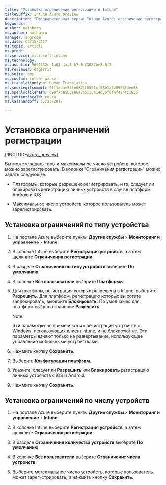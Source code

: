 ```yaml
---
title: "Установка ограничений регистрации в Intune"
titleSuffix: Intune Azure preview
description: "Предварительная версия Intune Azure: ограничение регистрации по типу платформы и установка ограничения на регистрацию устройств в Intune. "
keywords: 
author: nathbarn
ms.author: nathbarn
manager: angrobe
ms.date: 02/15/2017
ms.topic: article
ms.prod: 
ms.service: microsoft-intune
ms.technology: 
ms.assetid: 9691982c-1a03-4ac1-b7c5-73087be8c5f2
ms.reviewer: dagerrit
ms.suite: ems
ms.custom: intune-azure
ms.translationtype: Human Translation
ms.sourcegitcommit: 9ff1adae93fe6873f5551cf58b1a2e89638dee85
ms.openlocfilehash: d99f7ca5b5e96a7ab113a14d36f0fef474411836
ms.contentlocale: ru-ru
ms.lasthandoff: 05/23/2017

---
```


# <a name="set-enrollment-restrictions"></a>Установка ограничений регистрации 

[!INCLUDE[azure_preview](./includes/azure_preview.md)]

Вы можете задать типы и максимальное число устройств, которое можно зарегистрировать. В колонке "Ограничения регистрации" можно задать следующее:

- Платформы, которые разрешено регистрировать, и то, следует ли блокировать регистрацию личных устройств в случае платформ Android и iOS.

- Максимальное число устройств, которое пользователь может зарегистрировать.

## <a name="set-device-type-restrictions"></a>Установка ограничений по типу устройства

1. На портале Azure выберите пункты **Другие службы** > **Мониторинг и управление** > **Intune**.

2. В колонке Intune выберите **Регистрация устройств**, а затем щелкните **Ограничения регистрации**.

3. В разделе **Ограничения по типу устройств** выберите **По умолчанию**.

4. В колонке **Все пользователи** выберите **Платформы**.

5. Для платформ, регистрация которых разрешена в Intune, выберите **Разрешить**. Для платформ, регистрацию которых вы хотите заблокировать, выберите **Блокировать**. По умолчанию для платформ выбрано значение **Разрешить**. 

    >[!NOTE]
    >Эти параметры не применяются к регистрации устройств с Windows, использующих клиент Intune, и не блокируют ее. Эти параметры влияют только на развертывание, использующее управление мобильными устройствами. 

6. Нажмите кнопку **Сохранить**.

7. Выберите **Конфигурации платформ**.

8. Укажите, следует ли **Разрешить** или **Блокировать** регистрацию личных устройств с iOS и Android.

9. Нажмите кнопку **Сохранить**.

## <a name="set-device-limit-restrictions"></a>Установка ограничений по числу устройств

1. На портале Azure выберите пункты **Другие службы** > **Мониторинг и управление** > **Intune**.

2. В колонке Intune выберите **Регистрация устройств**, а затем щелкните **Ограничения регистрации**.

3. В разделе **Ограничения количества устройств** выберите **По умолчанию**.

4. В колонке **Все пользователи** выберите **Ограничение числа устройств**.

5. Выберите максимальное число устройств, которые пользователь может зарегистрировать, и нажмите кнопку **Сохранить**.

